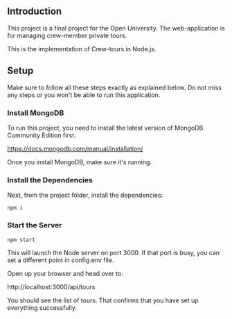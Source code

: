 ## Introduction

This project is a final project for the Open University. 
The web-application is for managing crew-member private tours.

This is the implementation of Crew-tours in Node.js.

## Setup

Make sure to follow all these steps exactly as explained below. Do not miss any steps or you won't be able to run this application.

### Install MongoDB

To run this project, you need to install the latest version of MongoDB Community Edition first.

https://docs.mongodb.com/manual/installation/

Once you install MongoDB, make sure it's running.

### Install the Dependencies

Next, from the project folder, install the dependencies:

    npm i


### Start the Server

    npm start

This will launch the Node server on port 3000. If that port is busy, you can set a different point in config.env file.

Open up your browser and head over to:

http://localhost:3000/api/tours

You should see the list of tours. That confirms that you have set up everything successfully.